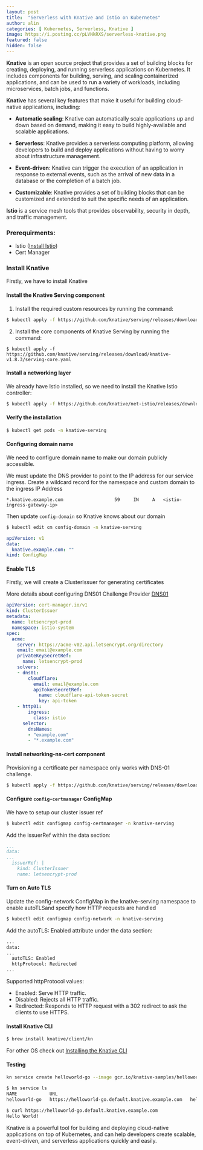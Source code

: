 ```yaml
---
layout: post
title:  "Serverless with Knative and Istio on Kubernetes"
author: alin
categories: [ Kubernetes, Serverless, Knative ]
image: https://i.postimg.cc/pLVNkRXS/serverless-knative.png
featured: false
hidden: false
---
```


**Knative** is an open source project that provides a set of building blocks for creating, deploying, and running serverless applications on Kubernetes. It includes components for building, serving, and scaling containerized applications, and can be used to run a variety of workloads, including microservices, batch jobs, and functions.


**Knative** has several key features that make it useful for building cloud-native applications, including:

- **Automatic scaling**: Knative can automatically scale applications up and down based on demand, making it easy to build highly-available and scalable applications.

- **Serverless**: Knative provides a serverless computing platform, allowing developers to build and deploy applications without having to worry about infrastructure management.

- **Event-driven**: Knative can trigger the execution of an application in response to external events, such as the arrival of new data in a database or the completion of a batch job.

- **Customizable**: Knative provides a set of building blocks that can be customized and extended to suit the specific needs of an application.

**Istio** is a service mesh tools that provides observability, security in depth, and traffic management.

### Prerequirments:
 - Istio ([Install Istio](https://dragomiralin.ro/install-istio-and-octavia-load-balancer))
 - Cert Manager

### Install Knative
Firstly, we have to install Knative

#### Install the Knative Serving component

1. Install the required custom resources by running the command:
```bash
$ kubectl apply -f https://github.com/knative/serving/releases/download/knative-v1.8.3/serving-crds.yaml
```
2. Install the core components of Knative Serving by running the command:
```
$ kubectl apply -f https://github.com/knative/serving/releases/download/knative-v1.8.3/serving-core.yaml
```

#### Install a networking layer
We already have Istio installed, so we need to install the Knative Istio controller:
```bash
$ kubectl apply -f https://github.com/knative/net-istio/releases/download/knative-v1.8.1/net-istio.yaml
```

#### Verify the installation
```bash
$ kubectl get pods -n knative-serving
```

#### Configuring domain name
We need to configure domain name to make our domain publicly accessible.

We must update the DNS provider to point to the IP address for our service ingress.
Create a wildcard record for the namespace and custom domain to the ingress IP Address
```
*.knative.example.com                   59     IN     A   <istio-ingress-gateway-ip>
```

Then update `config-domain` so Knative knows about our domain
```bash
$ kubectl edit cm config-domain -n knative-serving
```

```yaml
apiVersion: v1
data:
  knative.example.com: ""
kind: ConfigMap
```

#### Enable TLS
Firstly, we will create a ClusterIssuer for generating certificates

More details about configuring DNS01 Challenge Provider [DNS01](https://cert-manager.io/docs/configuration/acme/dns01/)

```yaml
apiVersion: cert-manager.io/v1
kind: ClusterIssuer
metadata:
  name: letsencrypt-prod
  namespace: istio-system
spec:
  acme:
    server: https://acme-v02.api.letsencrypt.org/directory
    email: email@example.com
    privateKeySecretRef:
      name: letsencrypt-prod
    solvers:
    - dns01:
        cloudflare:
          email: email@example.com
          apiTokenSecretRef:
            name: cloudflare-api-token-secret
            key: api-token
    - http01:
        ingress:
          class: istio
      selector:
        dnsNames:
        - "example.com"
        - "*.example.com"
```
#### Install networking-ns-cert component 
Provisioning a certificate per namespace only works with DNS-01 challenge. 

```bash
$ kubectl apply -f https://github.com/knative/serving/releases/download/v0.21.0/serving-nscert.yaml
```

#### Configure `config-certmanager` ConfigMap 
We have to setup our cluster issuer ref
```bash
$ kubectl edit configmap config-certmanager -n knative-serving
```

Add the issuerRef within the data section:
```yaml
...
data:
...
  issuerRef: |
    kind: ClusterIssuer
    name: letsencrypt-prod
```

#### Turn on Auto TLS 
Update the config-network ConfigMap in the knative-serving namespace to enable autoTLSand specify how HTTP requests are handled

```bash
$ kubectl edit configmap config-network -n knative-serving
```

Add the autoTLS: Enabled attribute under the data section:
```bash
...
data:
...
  autoTLS: Enabled
  httpProtocol: Redirected
...
```

Supported httpProtocol values:

- Enabled: Serve HTTP traffic.
- Disabled: Rejects all HTTP traffic.
- Redirected: Responds to HTTP request with a 302 redirect to ask the clients to use HTTPS.

#### Install Knative CLI
```bash
$ brew install knative/client/kn
```
For other OS check out [Installing the Knative CLI](https://knative.dev/docs/client/install-kn/)

#### Testing
```bash
kn service create helloworld-go --image gcr.io/knative-samples/helloworld-go --env TARGET="World"
```

```bash
$ kn service ls
NAME            URL                                                                 LATEST                AGE   CONDITIONS   READY   REASON
helloworld-go   https://helloworld-go.default.knative.example.com   helloworld-go-00001   15h   3 OK / 3     True    
```

```bash
$ curl https://helloworld-go.default.knative.example.com
Hello World!
```

Knative is a powerful tool for building and deploying cloud-native applications on top of Kubernetes, and can help developers create scalable, event-driven, and serverless applications quickly and easily.